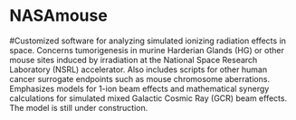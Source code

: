 # NASAmouse
#Customized software for analyzing simulated ionizing radiation effects in space. Concerns tumorigenesis in murine Harderian Glands (HG) or other mouse sites induced by irradiation at the National Space Research Laboratory (NSRL) accelerator. Also includes scripts for other human cancer surrogate endpoints such as mouse chromosome aberrations. Emphasizes models for 1-ion beam effects and mathematical synergy calculations for simulated mixed Galactic Cosmic Ray (GCR) beam effects.  The model is still under construction.
